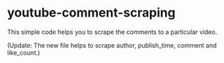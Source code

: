 # youtube-comment-scraping

This simple code helps you to scrape the comments to a particular video.

(Update: The new file helps to scrape author, publish_time, comment and like_count.)

